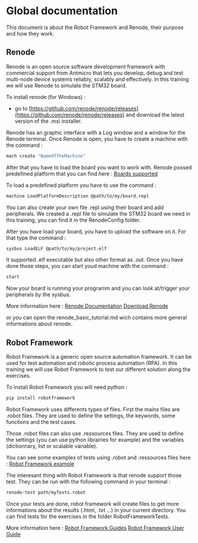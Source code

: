 # Global documentation

This document is about the Robot Framework and Renode, their purpose and how they work.

## Renode

Renode is an open source software development framework with commercial support from Antmicro that lets you develop, debug and test multi-node device systems reliably, scalably and effectively.
In this training we will use Renode to simulate the STM32 board.

To install renode (for Windows) :

- go to [https://github.com/renode/renode/releases](https://github.com/renode/renode/releases) and download the latest version of the .msi installer.

Renode has an graphic interface with a Log window and a window for the Renode terminal.
Once Renode is open, you have to create a machine with the command :

```sh
mach create "NameOfTheMachine"
```

After that you have to load the board you want to work with.
Renode possed predefined platform that you can find here :
[Boards supported](https://renode.readthedocs.io/en/latest/introduction/supported-boards.html)

To load a predefined platform you have to use the command :

```sh
machine LoadPlatformDescription @path/to/my/board.repl
```

You can also create your own file .repl using their board and add peripherals.
We created a .repl file to simulate the STM32 board we need in this training, you can find it in the RenodeConfig folder.

After you have load your board, you have to upload the software on it.
For that type the command :

```sh
sysbus LoadELF @path/to/my/project.elf
```

It supported .elf executable but also other format as .out.
Once you have done those steps, you can start youd machine with the command :

```sh
start
```

Now your board is running your programm and you can look at/trigger your peripherals by the sysbus.

More information here :
[Renode Documentation](https://renode.readthedocs.io/)
[Download Renode](https://github.com/renode/renode/releases/)

or you can open the renode_basic_tutorial.md wich contains more general informations about renode.

## Robot Framework

Robot Framework is a generic open source automation framework.
It can be used for test automation and robotic process automation (RPA).
In this training we will use Robot Framework to test our different solution along the exercises.

To install Robot Framework you will need python :

```sh
pip install robotframework
```

Robot Framework uses differents types of files.
First the mains files are .robot files.
They are used to define the settings, the keywords, some functions and the test cases.

Those .robot files can also use .ressources files.
They are used to define the settings (you can use python librairies for example)
and the variables (dictionnary, list or scalable variable).

You can see some examples of tests using .robot and .ressources files here :
[Robot Framework example](https://robotframework.org/?tab=0#getting-started)

The interesant thing with Robot Framework is that renode support those test.
They can be run with the following command in your terminal :

```sh
renode-test path/myTests.robot
```

Once your tests are done, robot framework will create files to get more informations about the results (.html, .txt ...) in your current directory.
You can find tests for the exercises in the folder RobotFrameworkTests.

More information here :
[Robot Framework Guides](https://docs.robotframework.org/docs)
[Robot Framework User Guide](https://robotframework.org/robotframework/latest/RobotFrameworkUserGuide.html)
